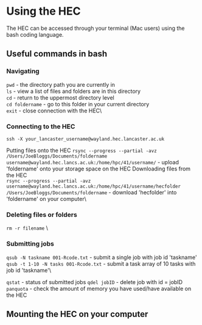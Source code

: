 # Using the HEC
The HEC can be accessed through your terminal (Mac users) using the bash coding language.

## Useful commands in bash
### Navigating
```pwd``` - the directory path you are currently in \
```ls``` - view a list of files and folders are in this directory\
```cd``` - return to the uppermost directory level\
```cd foldername``` - go to this folder in your current directory\
```exit``` - close connection with the HEC\

### Connecting to the HEC
```ssh -X your_lancaster_username@wayland.hec.lancaster.ac.uk```

Putting files onto the HEC
```rsync --progress --partial -avz /Users/JoeBloggs/Documents/foldername username@wayland.hec.lancs.ac.uk:/home/hpc/41/username/``` - upload 'foldername' onto your storage space on the HEC
Downloading files from the HEC\
```rsync --progress --partial -avz username@wayland.hec.lancs.ac.uk:/home/hpc/41/username/hecfolder /Users/JoeBloggs/Documents/foldername``` - download 'hecfolder' into 'foldername' on your computer\

### Deleting files or folders
```rm -r filename``` \

### Submitting jobs
```qsub -N taskname 001-Rcode.txt``` - submit a single job with job id 'taskname'\
```qsub -t 1-10 -N tasks 001-Rcode.txt``` - submit a task array of 10 tasks with job id 'taskname'\

```qstat``` - status of submitted jobs
```qdel jobID``` - delete job with id = jobID
```panquota``` - check the amount of memory you have used/have available on the HEC

## Mounting the HEC on your computer
